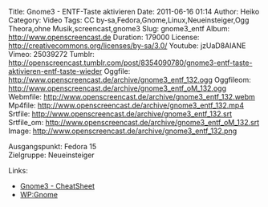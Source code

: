 Title: Gnome3 - ENTF-Taste aktivieren
Date: 2011-06-16 01:14
Author: Heiko
Category: Video
Tags: CC by-sa,Fedora,Gnome,Linux,Neueinsteiger,Ogg Theora,ohne Musik,screencast,gnome3
Slug: gnome3_entf
Album: http://www.openscreencast.de
Duration: 179000
License: http://creativecommons.org/licenses/by-sa/3.0/
Youtube: jzUaD8AIANE
Vimeo: 25039272
Tumblr: http://openscreencast.tumblr.com/post/8354090780/gnome3-entf-taste-aktivieren-entf-taste-wieder
Oggfile: http://www.openscreencast.de/archive/gnome3_entf_132.ogg
Oggfileom: http://www.openscreencast.de/archive/gnome3_entf_oM_132.ogg
Webmfile: http://www.openscreencast.de/archive/gnome3_entf_132.webm
Mp4file: http://www.openscreencast.de/archive/gnome3_entf_132.mp4
Srtfile: http://www.openscreencast.de/archive/gnome3_entf_132.srt
Srtfile_om: http://www.openscreencast.de/archive/gnome3_entf_oM_132.srt
Image: http://www.openscreencast.de/archive/gnome3_entf_132.png

Ausgangspunkt: Fedora 15  
Zielgruppe: Neueinsteiger  

Links:

  * [Gnome3 - CheatSheet](http://live.gnome.org/GnomeShell/CheatSheet "Link zu gnome.org" )
  * [WP:Gnome](http://de.wikipedia.org/wiki/Gnome "Link zu Wikipedia Gnome" )

